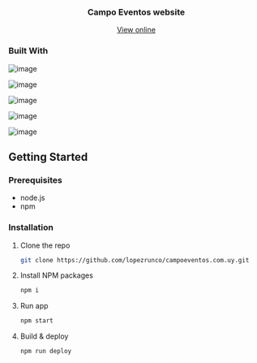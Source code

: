 <div align="center">
<h3 align="center">Campo Eventos website</h3>
  <p align="center">
    <a href="http://campoeventos.com.uy/">View online</a>
  </p>
</div>

### Built With

![image](https://img.shields.io/badge/React-20232A?style=for-the-badge&logo=react&logoColor=61DAFB)

![image](https://img.shields.io/badge/Sass-CC6699?style=for-the-badge&logo=sass&logoColor=white)

![image](https://img.shields.io/badge/Framer-black?style=for-the-badge&logo=framer&logoColor=blue)

![image](https://img.shields.io/badge/Bootstrap-563D7C?style=for-the-badge&logo=bootstrap&logoColor=white)

![image](https://img.shields.io/badge/firebase-ffca28?style=for-the-badge&logo=firebase&logoColor=black)

## Getting Started

### Prerequisites

* node.js
* npm

### Installation

1. Clone the repo
   ```sh
   git clone https://github.com/lopezrunco/campoeventos.com.uy.git
   ```
2. Install NPM packages
   ```sh
   npm i
   ```
3. Run app
    ```sh
    npm start
    ```
4. Build & deploy
    ```sh
    npm run deploy
    ```